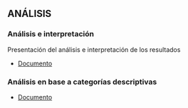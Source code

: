 ## ANÁLISIS

### Análisis e interpretación

Presentación del análisis e interpretación de los resultados

- [Documento](https://github.com/magelacabrera/Pr-cticas_estudio_lectura/blob/main/Analisis/ANALISIS_E_INTERPRETACION.md)
### Análisis en base a categorías descriptivas
- [Documento](https://github.com/magelacabrera/Pr-cticas_estudio_lectura/blob/main/Analisis/ANALISIS_EN_BASE_A_CATEGORIAS.md)


